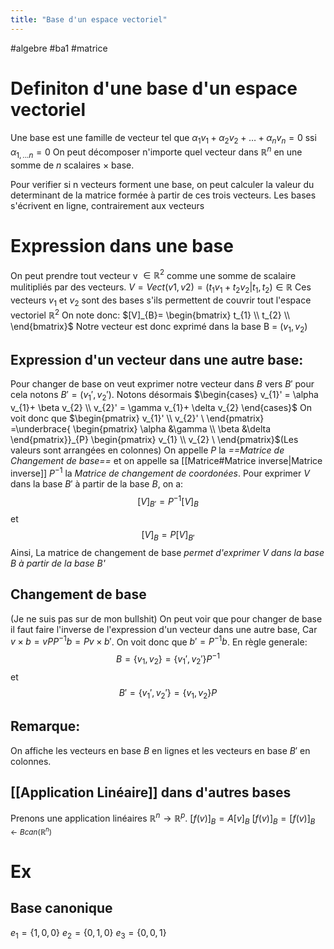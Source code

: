 ```yaml
---
title: "Base d'un espace vectoriel"
---
```


#algebre #ba1 #matrice 
# Definiton d'une base d'un espace vectoriel
Une base est une famille de vecteur tel que
$\alpha_{1}v_{1}+ \alpha_{2}v_{2}+ \dots+ \alpha_{n}v_{n} = 0$ ssi $\alpha_{1,...n} = 0$
On peut décomposer n'importe quel vecteur dans $\mathbb{R}^{n}$ en une somme de $n$ scalaires $\times$ base.

Pour verifier si n vecteurs forment une base, on peut calculer la valeur du determinant de la matrice formée à partir de ces trois vecteurs.
Les bases s'écrivent en ligne, contrairement aux vecteurs

# Expression dans une base
On peut prendre tout vecteur v $\in \mathbb{R}^{2}$ comme une somme de scalaire mulitipliés par des vecteurs.
$V = Vect(v1,v2) =  (t_{1}v_{1}+t_{2}v_{2}|t_{1},t_{2}) \in \mathbb{R}$
Ces vecteurs $v_{1}$ et $v_{2}$ sont des bases s'ils permettent de couvrir tout l'espace vectoriel $\mathbb{R}^{2}$
On note donc:
$[V]_{B}= \begin{bmatrix}
t_{1} \\
t_{2} \\
\end{bmatrix}$
Notre vecteur est donc exprimé dans la base B = $(v_{1},v_{2})$
## Expression d'un vecteur dans une autre base:
Pour changer de base on veut exprimer notre vecteur dans $B$ vers $B'$ pour cela notons $B' = (v_{1}',v_{2}')$. 
Notons désormais
$\begin{cases}
v_{1}' = \alpha v_{1}+ \beta v_{2}
 \\
v_{2}' = \gamma v_{1}+ \delta v_{2}
\end{cases}$
On voit donc que
$\begin{pmatrix}
v_{1}' \\
v_{2}' \
\end{pmatrix} =\underbrace{
\begin{pmatrix} \alpha &\gamma \\ \beta &\delta \end{pmatrix}}_{P}
\begin{pmatrix}
v_{1} \\
v_{2} \
\end{pmatrix}$(Les valeurs sont arrangées en colonnes)
On appelle $P^{}$ la _==Matrice de Changement de base==_ et on appelle sa [[Matrice#Matrice inverse|Matrice inverse]] $P^{-1}$ la _Matrice de changement de coordonées_.
Pour exprimer $V$ dans la base $B'$ à partir de la base $B$, on a: 
$$[V]_{B'} = P^{-1} [V]_{B}$$ et $$[V]_{B} =  P[V]_{B'}$$
Ainsi, La matrice de changement de base _permet d'exprimer $V$ dans la base B à partir de la base B'_
## Changement de base
(Je ne suis pas sur de mon bullshit)
On peut voir que pour changer de base il faut faire l'inverse de l'expression d'un vecteur dans une autre base, Car $v\times b = vPP^{-1}b =P v\times b'$. On voit donc que $b' = P^{-1}b$. En règle generale:
$$B = \{ v_{1}, v_{2} \} = \{ v_{1}', v_{2}' \}P^{-1}$$
et
$$ B' = \{ v_{1}', v_{2}' \} = \{ v_{1}, v_{2} \}P$$
## Remarque:
On affiche les vecteurs en base $B$ en lignes et les vecteurs en base $B'$ en colonnes.
## [[Application Linéaire]] dans d'autres bases
Prenons une application linéaires $\mathbb{R}^n \to \mathbb{R}^p$.
$[f(v)]_B = A[v]_B$
$[f(v)]_B=[f(v)]_{B \leftarrow Bcan(\mathbb{R}^n)}$
# Ex
## Base canonique
$e_1 = \{1,0,0\} \ e_2 = \{0,1,0\} \ e_3 = \{0,0,1\}$